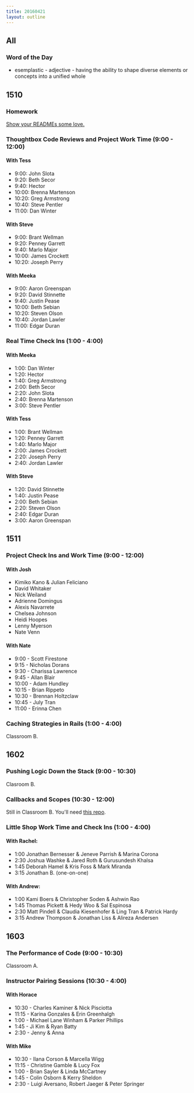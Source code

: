 ```yaml
---
title: 20160421
layout: outline
---
```


## All

### Word of the Day
* esemplastic - adjective - having the ability to shape diverse elements
or concepts into a unified whole


## 1510

### Homework

[Show your READMEs some love.](https://gist.github.com/rrgayhart/91bba7bb39ea60136e5c)

### Thoughtbox Code Reviews and Project Work Time (9:00 - 12:00)

#### With Tess

- 9:00:  John Slota
- 9:20:  Beth Secor
- 9:40:  Hector
- 10:00: Brenna Martenson
- 10:20: Greg Armstrong
- 10:40: Steve Pentler
- 11:00: Dan Winter

#### With Steve

- 9:00:  Brant Wellman
- 9:20:  Penney Garrett
- 9:40:  Marlo Major
- 10:00: James Crockett
- 10:20: Joseph Perry

#### With Meeka

- 9:00:  Aaron Greenspan
- 9:20:  David Stinnette
- 9:40:  Justin Pease
- 10:00: Beth Sebian
- 10:20: Steven Olson
- 10:40: Jordan Lawler
- 11:00: Edgar Duran

### Real Time Check Ins (1:00 - 4:00)

#### With Meeka

- 1:00: Dan Winter
- 1:20: Hector
- 1:40: Greg Armstrong
- 2:00: Beth Secor
- 2:20: John Slota
- 2:40: Brenna Martenson
- 3:00: Steve Pentler

#### With Tess

- 1:00: Brant Wellman
- 1:20: Penney Garrett
- 1:40: Marlo Major
- 2:00: James Crockett
- 2:20: Joseph Perry
- 2:40: Jordan Lawler

#### With Steve

- 1:20: David Stinnette
- 1:40: Justin Pease
- 2:00: Beth Sebian
- 2:20: Steven Olson
- 2:40: Edgar Duran
- 3:00: Aaron Greenspan

## 1511

### Project Check Ins and Work Time (9:00 - 12:00)

#### With Josh

- Kimiko Kano & Julian Feliciano
- David Whitaker
- Nick Weiland
- Adrienne Domingus
- Alexis Navarrete
- Chelsea Johnson
- Heidi Hoopes
- Lenny Myerson
- Nate Venn

#### With Nate

- 9:00 - Scott Firestone
- 9:15 - Nicholas Dorans
- 9:30 - Charissa Lawrence
- 9:45 - Allan Blair
- 10:00 - Adam Hundley
- 10:15 - Brian Rippeto
- 10:30 - Brennan Holtzclaw
- 10:45 - July Tran
- 11:00 - Erinna Chen

### Caching Strategies in Rails (1:00 - 4:00)

Classroom B.


## 1602

### Pushing Logic Down the Stack (9:00 - 10:30)

Clasroom B.

### Callbacks and Scopes (10:30 - 12:00)

Still in Classroom B. You'll need [this repo](https://github.com/rwarbelow/turing-scholarbot).

### Little Shop Work Time and Check Ins (1:00 - 4:00)

#### With Rachel:

* 1:00 Jonathan Bernesser & Jeneve Parrish & Marina Corona
* 2:30 Joshua Washke & Jared Roth & Gurusundesh Khalsa
* 1:45 Deborah Hamel & Kris Foss & Mark Miranda
* 3:15 Jonathan B. (one-on-one)

#### With Andrew:

* 1:00 Kami Boers & Christopher Soden & Ashwin Rao
* 1:45 Thomas Pickett & Hedy Woo & Sal Espinosa
* 2:30 Matt Pindell & Claudia Kiesenhofer & Ling Tran & Patrick Hardy
* 3:15 Andrew Thompson & Jonathan Liss & Alireza Andersen

## 1603

### The Performance of Code (9:00 - 10:30)

Classroom A.

### Instructor Pairing Sessions (10:30 - 4:00)

#### With Horace
* 10:30 - Charles Kaminer & Nick Pisciotta
* 11:15 - Karina Gonzales & Erin Greenhalgh
* 1:00 - Michael Lane Winham & Parker Phillips
* 1:45 - Ji Kim & Ryan Batty
* 2:30 - Jenny & Anna

#### With Mike
* 10:30 - Ilana Corson & Marcella Wigg
* 11:15 - Christine Gamble & Lucy Fox
* 1:00 - Brian Sayler & Linda McCartney
* 1:45 - Colin Osborn & Kerry Sheldon
* 2:30 - Luigi Aversano, Robert Jaeger & Peter Springer
